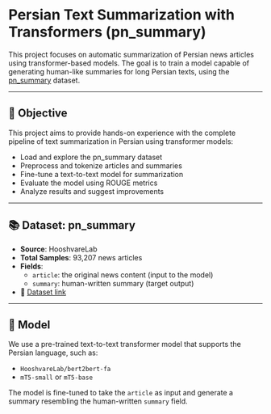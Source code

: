 # Persian Text Summarization with Transformers (pn_summary)

This project focuses on automatic summarization of Persian news articles using transformer-based models. The goal is to train a model capable of generating human-like summaries for long Persian texts, using the [pn_summary](https://huggingface.co/datasets/HooshvareLab/pn_summary) dataset.

---

## 🎯 Objective

This project aims to provide hands-on experience with the complete pipeline of text summarization in Persian using transformer models:

- Load and explore the pn_summary dataset
- Preprocess and tokenize articles and summaries
- Fine-tune a text-to-text model for summarization
- Evaluate the model using ROUGE metrics
- Analyze results and suggest improvements

---

## 📚 Dataset: pn_summary

- **Source**: HooshvareLab
- **Total Samples**: 93,207 news articles
- **Fields**:
  - `article`: the original news content (input to the model)
  - `summary`: human-written summary (target output)
- 📎 [Dataset link](https://huggingface.co/datasets/HooshvareLab/pn_summary)

---

## 🧠 Model

We use a pre-trained text-to-text transformer model that supports the Persian language, such as:

- `HooshvareLab/bert2bert-fa`
- `mT5-small` or `mT5-base`

The model is fine-tuned to take the `article` as input and generate a summary resembling the human-written `summary` field.

